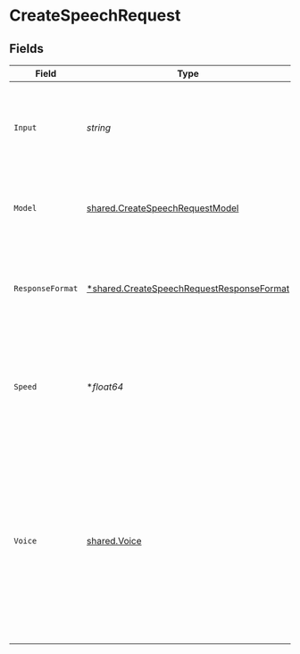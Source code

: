# CreateSpeechRequest


## Fields

| Field                                                                                                                                                                                                                                    | Type                                                                                                                                                                                                                                     | Required                                                                                                                                                                                                                                 | Description                                                                                                                                                                                                                              |
| ---------------------------------------------------------------------------------------------------------------------------------------------------------------------------------------------------------------------------------------- | ---------------------------------------------------------------------------------------------------------------------------------------------------------------------------------------------------------------------------------------- | ---------------------------------------------------------------------------------------------------------------------------------------------------------------------------------------------------------------------------------------- | ---------------------------------------------------------------------------------------------------------------------------------------------------------------------------------------------------------------------------------------- |
| `Input`                                                                                                                                                                                                                                  | *string*                                                                                                                                                                                                                                 | :heavy_check_mark:                                                                                                                                                                                                                       | The text to generate audio for. The maximum length is 4096 characters.                                                                                                                                                                   |
| `Model`                                                                                                                                                                                                                                  | [shared.CreateSpeechRequestModel](../../../pkg/models/shared/createspeechrequestmodel.md)                                                                                                                                                | :heavy_check_mark:                                                                                                                                                                                                                       | One of the available [TTS models](/docs/models/tts): `tts-1` or `tts-1-hd`<br/>                                                                                                                                                          |
| `ResponseFormat`                                                                                                                                                                                                                         | [*shared.CreateSpeechRequestResponseFormat](../../../pkg/models/shared/createspeechrequestresponseformat.md)                                                                                                                             | :heavy_minus_sign:                                                                                                                                                                                                                       | The format to audio in. Supported formats are `mp3`, `opus`, `aac`, `flac`, `wav`, and `pcm`.                                                                                                                                            |
| `Speed`                                                                                                                                                                                                                                  | **float64*                                                                                                                                                                                                                               | :heavy_minus_sign:                                                                                                                                                                                                                       | The speed of the generated audio. Select a value from `0.25` to `4.0`. `1.0` is the default.                                                                                                                                             |
| `Voice`                                                                                                                                                                                                                                  | [shared.Voice](../../../pkg/models/shared/voice.md)                                                                                                                                                                                      | :heavy_check_mark:                                                                                                                                                                                                                       | The voice to use when generating the audio. Supported voices are `alloy`, `echo`, `fable`, `onyx`, `nova`, and `shimmer`. Previews of the voices are available in the [Text to speech guide](/docs/guides/text-to-speech/voice-options). |